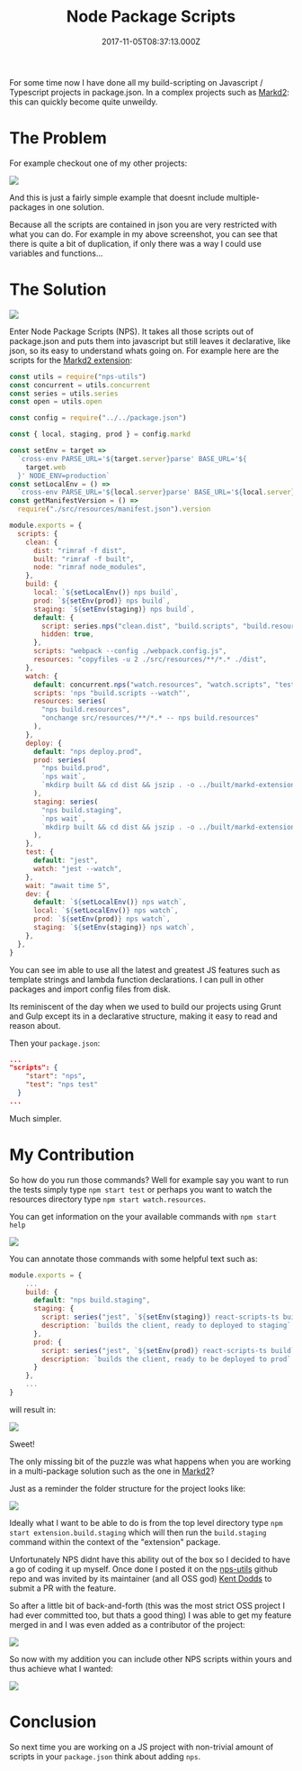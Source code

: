 ﻿---
coverImage: ./header.jpg
date: '2017-11-05T08:37:13.000Z'
tags:
  - open source
  - javascript
  - programming
  - tests
  - lint
title: Node Package Scripts
oldUrl: /tooling/node-package-scripts
---

For some time now I have done all my build-scripting on Javascript / Typescript projects in package.json. In a complex projects such as [Markd2](/markd/portfolio/markd-2-total-re-write-using-react-mobx-state-tree-and-parse-server/): this can quickly become quite unweildy.

<!-- more -->

# The Problem

For example checkout one of my other projects:

![](./packagejson-scripts.png)

And this is just a fairly simple example that doesnt include multiple-packages in one solution.

Because all the scripts are contained in json you are very restricted with what you can do. For example in my above screenshot, you can see that there is quite a bit of duplication, if only there was a way I could use variables and functions...

# The Solution

![](./nps-ss1.png)

Enter Node Package Scripts (NPS). It takes all those scripts out of package.json and puts them into javascript but still leaves it declarative, like json, so its easy to understand whats going on. For example here are the scripts for the [Markd2 extension](/markd/portfolio/markd-2-total-re-write-using-react-mobx-state-tree-and-parse-server/):

```javascript
const utils = require("nps-utils")
const concurrent = utils.concurrent
const series = utils.series
const open = utils.open

const config = require("../../package.json")

const { local, staging, prod } = config.markd

const setEnv = target =>
  `cross-env PARSE_URL='${target.server}parse' BASE_URL='${
    target.web
  }' NODE_ENV=production`
const setLocalEnv = () =>
  `cross-env PARSE_URL='${local.server}parse' BASE_URL='${local.server}'`
const getManifestVersion = () =>
  require("./src/resources/manifest.json").version

module.exports = {
  scripts: {
    clean: {
      dist: "rimraf -f dist",
      built: "rimraf -f built",
      node: "rimraf node_modules",
    },
    build: {
      local: `${setLocalEnv()} nps build`,
      prod: `${setEnv(prod)} nps build`,
      staging: `${setEnv(staging)} nps build`,
      default: {
        script: series.nps("clean.dist", "build.scripts", "build.resources"),
        hidden: true,
      },
      scripts: "webpack --config ./webpack.config.js",
      resources: "copyfiles -u 2 ./src/resources/**/*.* ./dist",
    },
    watch: {
      default: concurrent.nps("watch.resources", "watch.scripts", "test.watch"),
      scripts: 'nps "build.scripts --watch"',
      resources: series(
        "nps build.resources",
        "onchange src/resources/**/*.* -- nps build.resources"
      ),
    },
    deploy: {
      default: "nps deploy.prod",
      prod: series(
        "nps build.prod",
        `nps wait`,
        `mkdirp built && cd dist && jszip . -o ../built/markd-extension-v${getManifestVersion()}.zip`
      ),
      staging: series(
        "nps build.staging",
        `nps wait`,
        `mkdirp built && cd dist && jszip . -o ../built/markd-extension-staging-v${getManifestVersion()}.zip`
      ),
    },
    test: {
      default: "jest",
      watch: "jest --watch",
    },
    wait: "await time 5",
    dev: {
      default: `${setLocalEnv()} nps watch`,
      local: `${setLocalEnv()} nps watch`,
      prod: `${setEnv(prod)} nps watch`,
      staging: `${setEnv(staging)} nps watch`,
    },
  },
}
```

You can see im able to use all the latest and greatest JS features such as template strings and lambda function declarations. I can pull in other packages and import config files from disk.

Its reminiscent of the day when we used to build our projects using Grunt and Gulp except its in a declarative structure, making it easy to read and reason about.

Then your `package.json`:

```json
...
"scripts": {
    "start": "nps",
    "test": "nps test"
  }
...
```

Much simpler.

# My Contribution

So how do you run those commands? Well for example say you want to run the tests simply type `npm start test` or perhaps you want to watch the resources directory type `npm start watch.resources`.

You can get information on the your available commands with `npm start help`

![](./nps-help.png)

You can annotate those commands with some helpful text such as:

```javascript
module.exports = {
    ...
    build: {
      default: "nps build.staging",
      staging: {
        script: series("jest", `${setEnv(staging)} react-scripts-ts build`),
        description: `builds the client, ready to deployed to staging`
      },
      prod: {
        script: series("jest", `${setEnv(prod)} react-scripts-ts build`),
        description: `builds the client, ready to be deployed to prod`
      }
    },
    ...
}
```

will result in:

![](./nps-help-description.png)

Sweet!

The only missing bit of the puzzle was what happens when you are working in a multi-package solution such as the one in [Markd2](<(/markd/portfolio/markd-2-total-re-write-using-react-mobx-state-tree-and-parse-server/)>)?

Just as a reminder the folder structure for the project looks like:

![](./dir-structure.png)

Ideally what I want to be able to do is from the top level directory type `npm start extension.build.staging` which will then run the `build.staging` command within the context of the "extension" package.

Unfortunately NPS didnt have this ability out of the box so I decided to have a go of coding it up myself. Once done I posted it on the [nps-utils](https://github.com/kentcdodds/nps-utils) github repo and was invited by its maintainer (and all OSS god) [Kent Dodds](https://github.com/kentcdodds) to submit a PR with the feature.

So after a little bit of back-and-forth (this was the most strict OSS project I had ever committed too, but thats a good thing) I was able to get my feature merged in and I was even added as a contributor of the project:

![](./me-contributor.png)

So now with my addition you can include other NPS scripts within yours and thus achieve what I wanted:

![](./imported-nps.png)

# Conclusion

So next time you are working on a JS project with non-trivial amount of scripts in your `package.json` think about adding `nps`.
